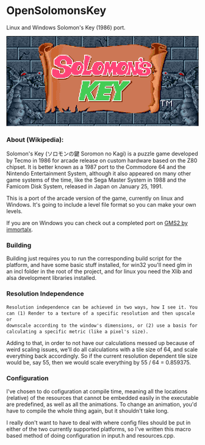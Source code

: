 # OpenSolomonsKey
Linux and Windows Solomon's Key (1986) port.

![](page/banner.png)

### About (Wikipedia):
Solomon's Key (ソロモンの鍵 Soromon no Kagi) is a puzzle game developed by Tecmo in 1986 for arcade release on custom hardware based on the Z80 chipset. It is better known as a 1987 port to the Commodore 64 and the Nintendo Entertainment System, although it also appeared on many other game systems of the time, like the Sega Master System in 1988 and the Famicom Disk System, released in Japan on January 25, 1991.

This is a port of the arcade version of the game, currently on linux and
Windows. It's going to include a level file format so you can
make your own levels.

If you are on Windows you can check out a completed port on
[GMS2 by immortalx](https://immortalx74.itch.io/solomonskeyremake).

### Building
Building just requires you to run the corresponding build script for the platform, and have some basic stuff installed, for win32 you'll need glm in an incl folder in the root of the project,
and for linux you need the Xlib and alsa development libraries installed.

### Resolution Independence
    Resolution independence can be achieved in two ways, how I see it. You can (1) Render to a texture of a specific resolution and then upscale or
    downscale according to the window's dimensions, or (2) use a basis for calculating a specific metric (like a pixel's size).

Adding to that, in order to not have our calculations messed up because of weird scaling issues, we'll do all calculations with a tile size of 64, and scale everything back accordingly. So if the current resolution dependent tile size would be, say 55, then we would scale everything by 55 / 64 = 0.859375.

### Configuration
I've chosen to do cofiguration at compile time, meaning all the locations
(relative) of the resources that cannot be embedded easily in the executable
are predefined, as well as all the animations. To change an animation, you'd
have to compile the whole thing again, but it shouldn't take long.

I really don't want to have to deal with where config files should be put in
either of the two currently supported platforms, so I've written this macro based method of doing configuration in input.h and resources.cpp.
